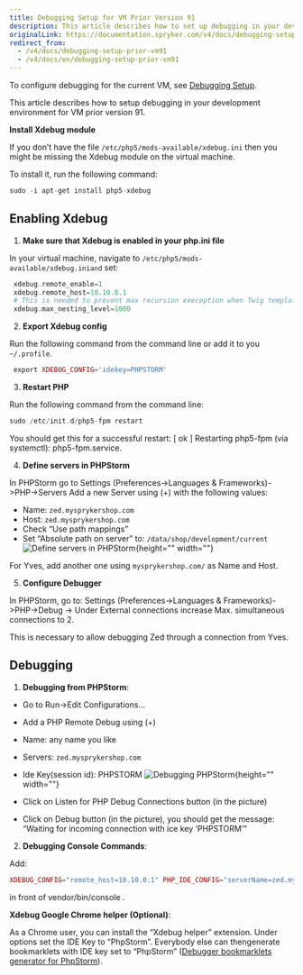 ```yaml
---
title: Debugging Setup for VM Prior Version 91
description: This article describes how to set up debugging in your development environment for VM prior version 91.
originalLink: https://documentation.spryker.com/v4/docs/debugging-setup-prior-vm91
redirect_from:
  - /v4/docs/debugging-setup-prior-vm91
  - /v4/docs/en/debugging-setup-prior-vm91
---
```


To configure debugging for the current VM, see [Debugging Setup](/docs/scos/dev/developer-guides/202001.0/installation/debugging/debugging-setup.html).

This article describes how to setup debugging in your development environment for VM prior version 91.

**Install Xdebug module**

If you don’t have the file `/etc/php5/mods-available/xdebug.ini` then you might be missing the Xdebug module on the virtual machine.

To install it, run the following command:

```php
sudo -i apt-get install php5-xdebug
```

## Enabling Xdebug

1. **Make sure that Xdebug is enabled in your php.ini file**

In your virtual machine, navigate to `/etc/php5/mods-available/xdebug.iniand` set:

```php
 xdebug.remote_enable=1
 xdebug.remote_host=10.10.0.1
 # This is needed to prevent max recursion exeception when Twig templates are very complicated
 xdebug.max_nesting_level=1000
```

2. **Export Xdebug config**

Run the following command from the command line or add it to you `~/.profile`.

```php
 export XDEBUG_CONFIG='idekey=PHPSTORM' 
```

3. **Restart PHP**

Run the following command from the command line:

```php
sudo /etc/init.d/php5-fpm restart
```



You should get this for a successful restart: [ ok ] Restarting php5-fpm (via systemctl): php5-fpm.service.

4. **Define servers in PHPStorm**

In PHPStorm go to Settings (Preferences->Languages & Frameworks)->PHP->Servers Add a new Server using (+) with the following values:

* Name: `zed.mysprykershop.com`
* Host: `zed.mysprykershop.com`
* Check “Use path mappings”
* Set “Absolute path on server” to: `/data/shop/development/current`
![Define servers in PHPStorm](https://spryker.s3.eu-central-1.amazonaws.com/docs/Developer+Guide/Installation/Debugging/Debugging+Setup+for+VM+Prior+Version+91/define-Servers-Php-Storm.png){height="" width=""}

For Yves, add another one using `mysprykershop.com/` as Name and Host.

5. **Configure Debugger**

In PHPStorm, go to: Settings (Preferences->Languages & Frameworks)->PHP->Debug -> Under External connections increase Max. simultaneous connections to 2.

This is necessary to allow debugging Zed through a connection from Yves.

## Debugging

1. **Debugging from PHPStorm**:

* Go to Run->Edit Configurations…
* Add a PHP Remote Debug using (+)
* Name: any name you like
* Servers: `zed.mysprykershop.com`
* Ide Key(session id): PHPSTORM
![Debugging PHPStorm](https://spryker.s3.eu-central-1.amazonaws.com/docs/Developer+Guide/Installation/Debugging/Debugging+Setup+for+VM+Prior+Version+91/debugging-Php-Storm.png){height="" width=""}

* Click on Listen for PHP Debug Connections button (in the picture)
* Click on Debug button (in the picture), you should get the message: “Waiting for incoming connection with ice key ‘PHPSTORM’”

 

2. **Debugging Console Commands**:

Add:

```php
XDEBUG_CONFIG="remote_host=10.10.0.1" PHP_IDE_CONFIG="serverName=zed.mysprykershop.com"
```

in front of vendor/bin/console <command>.

**Xdebug Google Chrome helper (Optional)**:

As a Chrome user, you can install the “Xdebug helper” extension. Under options set the IDE Key to “PhpStorm”. Everybody else can thengenerate bookmarklets with IDE key set to “PhpStorm” ([Debugger bookmarklets generator for PhpStorm](http://www.jetbrains.com/phpstorm/marklets/)).
